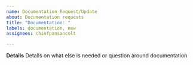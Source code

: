 ```yaml
---
name: Documentation Request/Update
about: Documentation requests
title: "Documentation: "
labels: documentation, new
assignees: chiefpansancolt

---
```


**Details**
Details on what else is needed or question around documentation
